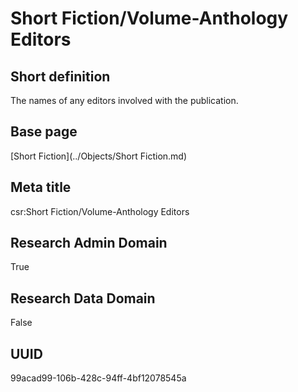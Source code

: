 # Short Fiction/Volume-Anthology Editors
## Short definition
The names of any editors involved with the publication.
## Base page
[Short Fiction](../Objects/Short Fiction.md)
## Meta title
csr:Short Fiction/Volume-Anthology Editors
## Research Admin Domain
True
## Research Data Domain
False
## UUID
99acad99-106b-428c-94ff-4bf12078545a
